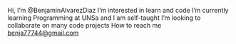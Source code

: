 Hi, I’m @BenjaminAlvarezDiaz
I’m interested in learn and code
I’m currently learning Programming at UNSa and I am self-taught
I’m looking to collaborate on many code projects
How to reach me benja77744@gmail.com

<!---
BenjaminAlvarezDiaz/BenjaminAlvarezDiaz is a ✨ special ✨ repository because its `README.md` (this file) appears on your GitHub profile.
You can click the Preview link to take a look at your changes.
--->
